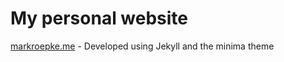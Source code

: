 # My personal website

[markroepke.me](markroepke.me) - Developed using Jekyll and the minima theme
